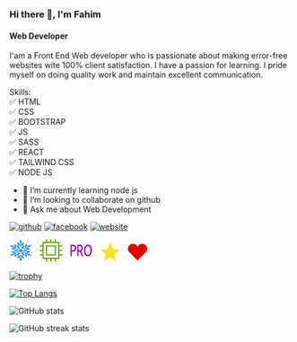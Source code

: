 ### Hi there 👋, I'm Fahim
#### Web Developer

I'am a Front End Web developer who is passionate about making error-free websites wite 100% client satisfaction. I have a passion for learning. I pride myself on doing quality work and maintain excellent communication.

Skills: <br/> 
✅ HTML <br/> 
✅ CSS <br/> 
✅ BOOTSTRAP <br/>
✅ JS <br/>
✅ SASS <br/> 
✅ REACT <br/>
✅ TAILWIND CSS <br/>
✅ NODE JS 

- 🌱 I’m currently learning node js 
- 👯 I’m looking to collaborate on github 
- 💬 Ask me about Web Development 


[<img src='https://cdn.jsdelivr.net/npm/simple-icons@3.0.1/icons/github.svg' alt='github' height='40'>](https://github.com/nafisurrahmanfahim)  [<img src='https://cdn.jsdelivr.net/npm/simple-icons@3.0.1/icons/facebook.svg' alt='facebook' height='40'>](https://www.facebook.com/https://www.facebook.com/profile.php?id=61551363329244)  [<img src='https://cdn.jsdelivr.net/npm/simple-icons@3.0.1/icons/icloud.svg' alt='website' height='40'>](https://fahimuchiha.com/)  

<a href='https://archiveprogram.github.com/'><img src='https://raw.githubusercontent.com/acervenky/animated-github-badges/master/assets/acbadge.gif' width='40' height='40'></a> <a href='https://docs.github.com/en/developers'><img src='https://raw.githubusercontent.com/acervenky/animated-github-badges/master/assets/devbadge.gif' width='40' height='40'></a> <a href='https://github.com/pricing'><img src='https://raw.githubusercontent.com/acervenky/animated-github-badges/master/assets/pro.gif' width='40' height='40'></a> <a href='https://stars.github.com/'><img src='https://raw.githubusercontent.com/acervenky/animated-github-badges/master/assets/starbadge.gif' width='35' height='35'></a> <a href='https://docs.github.com/en/github/supporting-the-open-source-community-with-github-sponsors'><img src='https://raw.githubusercontent.com/acervenky/animated-github-badges/master/assets/sponsorbadge.gif' width='35' height='35'></a> 

[![trophy](https://github-profile-trophy.vercel.app/?username=nafisurrahmanfahim)](https://github.com/ryo-ma/github-profile-trophy)

[![Top Langs](https://github-readme-stats.vercel.app/api/top-langs/?username=nafisurrahmanfahim)](https://github.com/anuraghazra/github-readme-stats)

![GitHub stats](https://github-readme-stats.vercel.app/api?username=nafisurrahmanfahim&show_icons=true&count_private=true)  

![GitHub streak stats](https://streak-stats.demolab.com/?user=nafisurrahmanfahim)  

